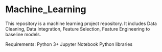 # Machine_Learning

This repository is a machine learning project repository. It includes Data Cleaning, Data Integration, Feature Selection, Feature Engineering to baseline models. 


Requirements:
Python 3+
Jupyter Notebook
Python libraries
